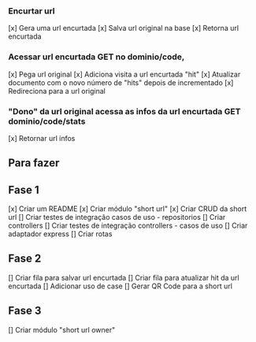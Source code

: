### Encurtar url

[x] Gera uma url encurtada
[x] Salva url original na base
[x] Retorna url encurtada

### Acessar url encurtada GET no dominio/code,

[x] Pega url original
[x] Adiciona visita a url encurtada "hit"
[x] Atualizar documento com o novo número de "hits" depois de incrementado
[x] Redireciona para a url original

### "Dono" da url original acessa as infos da url encurtada GET dominio/code/stats

[x] Retornar url infos

## Para fazer

## Fase 1

[x] Criar um README
[x] Criar módulo "short url"
[x] Criar CRUD da short url
[] Criar testes de integração casos de uso - repositorios
[] Criar controllers
[] Criar testes de integração controllers - casos de uso
[] Criar adaptador express
[] Criar rotas

## Fase 2

[] Criar fila para salvar url encurtada
[] Criar fila para atualizar hit da url encurtada
[] Adicionar uso de case
[] Gerar QR Code para a short url

## Fase 3

[] Criar módulo "short url owner"

